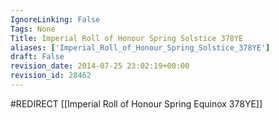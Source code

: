 ```yaml
---
IgnoreLinking: False
Tags: None
Title: Imperial Roll of Honour Spring Solstice 378YE
aliases: ['Imperial_Roll_of_Honour_Spring_Solstice_378YE']
draft: False
revision_date: 2014-07-25 23:02:19+00:00
revision_id: 28462
---
```


#REDIRECT [[Imperial Roll of Honour Spring Equinox 378YE]]